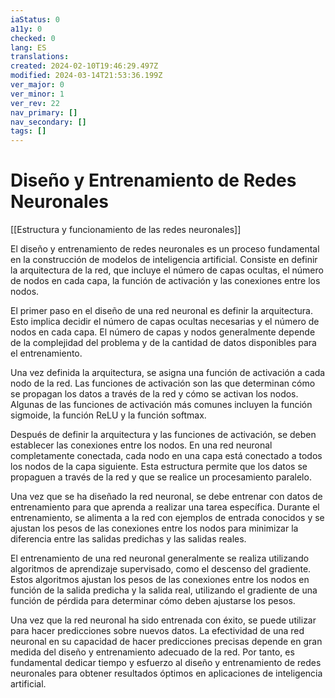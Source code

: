 ```yaml
---
iaStatus: 0
a11y: 0
checked: 0
lang: ES
translations: 
created: 2024-02-10T19:46:29.497Z
modified: 2024-03-14T21:53:36.199Z
ver_major: 0
ver_minor: 1
ver_rev: 22
nav_primary: []
nav_secondary: []
tags: []
---
```

# Diseño y Entrenamiento de Redes Neuronales

[[Estructura y funcionamiento de las  redes neuronales]]

El diseño y entrenamiento de redes neuronales es un proceso fundamental en la construcción de modelos de inteligencia artificial. Consiste en definir la arquitectura de la red, que incluye el número de capas ocultas, el número de nodos en cada capa, la función de activación y las conexiones entre los nodos.

El primer paso en el diseño de una red neuronal es definir la arquitectura. Esto implica decidir el número de capas ocultas necesarias y el número de nodos en cada capa. El número de capas y nodos generalmente depende de la complejidad del problema y de la cantidad de datos disponibles para el entrenamiento.

Una vez definida la arquitectura, se asigna una función de activación a cada nodo de la red. Las funciones de activación son las que determinan cómo se propagan los datos a través de la red y cómo se activan los nodos. Algunas de las funciones de activación más comunes incluyen la función sigmoide, la función ReLU y la función softmax.

Después de definir la arquitectura y las funciones de activación, se deben establecer las conexiones entre los nodos. En una red neuronal completamente conectada, cada nodo en una capa está conectado a todos los nodos de la capa siguiente. Esta estructura permite que los datos se propaguen a través de la red y que se realice un procesamiento paralelo.

Una vez que se ha diseñado la red neuronal, se debe entrenar con datos de entrenamiento para que aprenda a realizar una tarea específica. Durante el entrenamiento, se alimenta a la red con ejemplos de entrada conocidos y se ajustan los pesos de las conexiones entre los nodos para minimizar la diferencia entre las salidas predichas y las salidas reales.

El entrenamiento de una red neuronal generalmente se realiza utilizando algoritmos de aprendizaje supervisado, como el descenso del gradiente. Estos algoritmos ajustan los pesos de las conexiones entre los nodos en función de la salida predicha y la salida real, utilizando el gradiente de una función de pérdida para determinar cómo deben ajustarse los pesos.

Una vez que la red neuronal ha sido entrenada con éxito, se puede utilizar para hacer predicciones sobre nuevos datos. La efectividad de una red neuronal en su capacidad de hacer predicciones precisas depende en gran medida del diseño y entrenamiento adecuado de la red. Por tanto, es fundamental dedicar tiempo y esfuerzo al diseño y entrenamiento de redes neuronales para obtener resultados óptimos en aplicaciones de inteligencia artificial.
